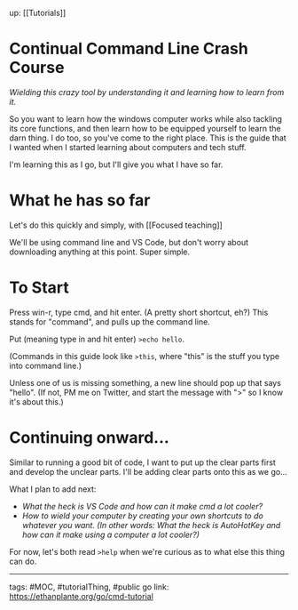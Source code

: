 up: [[Tutorials]]
# Continual Command Line Crash Course
*Wielding this crazy tool by understanding it and learning how to learn from it.*


So you want to learn how the windows computer works while also tackling its core functions, and then learn how to be equipped yourself to learn the darn thing. I do too, so you've come to the right place. This is the guide that I wanted when I started learning about computers and tech stuff. 

I'm learning this as I go, but I'll give you what I have so far.

# What he has so far
Let's do this quickly and simply, with [[Focused teaching]]

We'll be using command line and VS Code, but don't worry about downloading anything at this point. Super simple. 

# To Start
Press win-r, type cmd, and hit enter. (A pretty short shortcut, eh?) This stands for "command", and pulls up the command line.

Put (meaning type in and hit enter) `>echo hello`. 


(Commands in this guide look like `>this`, where "this" is the stuff you type into command line.)

Unless one of us is missing something, a new line should pop up that says "hello". (If not, PM me on Twitter, and start the message with ">" so I know it's about this.)


# Continuing onward...
Similar to running a good bit of code, I want to put up the clear parts first and develop the unclear parts. I'll be adding clear parts onto this as we go...

What I plan to add next:
- *What the heck is VS Code and how can it make cmd a lot cooler?*
- *How to wield your computer by creating your own shortcuts to do whatever you want. (In other words: What the heck is AutoHotKey and how can it make using a computer a lot cooler?)*

For now, let's both read `>help` when we're curious as to what else this thing can do.




--- 
tags: #MOC, #tutorialThing, #public 
go link: https://ethanplante.org/go/cmd-tutorial
